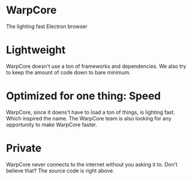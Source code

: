 # WarpCore
The lighting fast Electron browser

# Lightweight
WarpCore doesn't use a ton of frameworks and dependencies. We also try to keep the amount of code down to bare minimum.

# Optimized for one thing: Speed
WarpCore, since it doens't have to load a ton of things, is lighting fast. Which inspired the name. 
The WarpCore team is also looking for any opportunity to make WarpCore faster.

# Private

WarpCore never connects to the internet without you asking it to. Don't believe that? The source code is right above.
